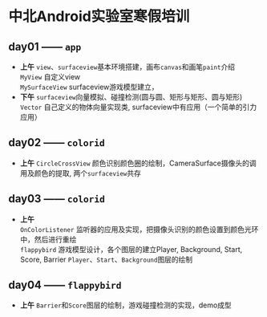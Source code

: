 # 中北Android实验室寒假培训

## day01 —— `app`
* **上午** `view`、`surfaceview`基本环境搭建，画布`canvas`和画笔`paint`介绍  
  `MyView` 自定义view  
  `MySurfaceView` surfaceview游戏模型建立，
* **下午** `surfaceview`向量模拟、碰撞检测(圆与圆、矩形与矩形、圆与矩形)  
  `Vector` 自己定义的物体向量实现类, surfaceview中有应用（一个简单的引力应用）

## day02 —— `colorid`
* **上午** `CircleCrossView` 颜色识别颜色圈的绘制，CameraSurface摄像头的调用及颜色的提取, 两个`surfaceview`共存

## day03 —— `colorid`
* **上午**  
  `OnColorListener` 监听器的应用及实现，把摄像头识别的颜色设置到颜色光环中，然后进行重绘  
  `flappybird` 游戏模型设计，各个图层的建立Player, Background, Start, Score, Barrier
  `Player`、`Start`、`Background`图层的绘制

## day04 —— `flappybird`
* **上午** `Barrier`和`Score`图层的绘制，游戏碰撞检测的实现，demo成型
